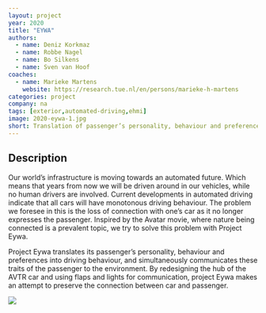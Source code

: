 ```yaml
---
layout: project
year: 2020
title: "EYWA"
authors:
  - name: Deniz Korkmaz
  - name: Robbe Nagel
  - name: Bo Silkens
  - name: Sven van Hoof
coaches:
  - name: Marieke Martens
    website: https://research.tue.nl/en/persons/marieke-h-martens
categories: project
company: na
tags: [exterior,automated-driving,ehmi]
image: 2020-eywa-1.jpg
short: Translation of passenger’s personality, behaviour and preferences into driving behaviour, and communicatio of these traits of the passenger to the environment.
---
```


## Description
Our world’s infrastructure is moving towards an automated future. Which means that years from now we will be driven around in our vehicles, while no human drivers are involved. Current developments in automated driving indicate that all cars will have monotonous driving behaviour. The problem we foresee in this is the loss of connection with one’s car as it no longer expresses the passenger. Inspired by the Avatar movie, where nature being connected is a prevalent topic, we try to solve this problem with Project Eywa.

Project Eywa translates its passenger’s personality, behaviour and preferences into driving behaviour, and simultaneously communicates these traits of the passenger to the environment. By redesigning the hub of the AVTR car and using flaps and lights for communication, project Eywa makes an attempt to preserve the connection between car and passenger.

<div class="project-image">
  <img src="/assets/img/2020-eywa-2.jpg">
</div>